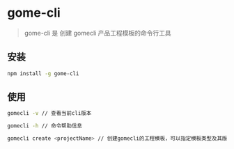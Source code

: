 # gome-cli

> gome-cli 是 创建 gomecli 产品工程模板的命令行工具

## 安装

```bash
npm install -g gome-cli
```

## 使用

```bash
gomecli -v // 查看当前cli版本

gomecli -h // 命令帮助信息

gomecli create <projectName> // 创建gomecli的工程模板，可以指定模板类型及其版本

```
